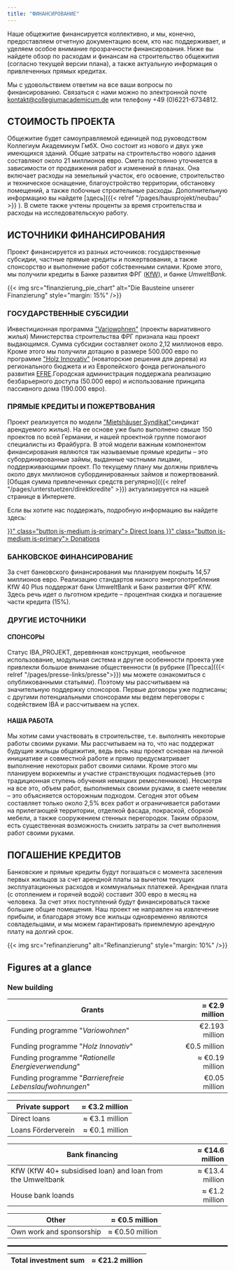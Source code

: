 ```yaml
---
title: "ФИНАНСИРОВАНИЕ"
---
```


Наше общежитие финансируется коллективно, и мы, конечно, предоставляем отчетную документацию всем, кто нас поддерживает, и уделяем особое внимание прозрачности финансирования. Ниже вы найдете обзор по расходам и финансам на строительство общежития (согласно текущей версии плана), а также актуальную информация о привлеченных прямых кредитах.

Мы с удовольствием ответим на все ваши вопросы по финансированию. Связаться с нами можно по электронной почте [kontakt@collegiumacademicum.de](mailto:kontakt@collegiumacademicum.de)
или телефону +49 (0)6221-6734812.

## СТОИМОСТЬ ПРОЕКТА

Общежитие будет самоуправляемой единицей под руководством Коллегиум Академикум ГмбХ. Оно состоит из нового и двух уже имеющихся зданий. Общие затраты на строительство нового здания составляют около 21 миллионов евро. Смета постоянно уточняется в зависимости от продвижения работ и изменений в планах. Она включает расходы на земельный участок, его освоение, строительство и техническое оснащение, благоустройство территории, обстановку помещений, а также побочные строительные расходы. Дополнительную информацию вы найдете [здесь]({{< relref "/pages/hausprojekt/neubau"  >}} ). В смете также учтены проценты за время строительства и расходы на исследовательскую работу.

## ИСТОЧНИКИ ФИНАНСИРОВАНИЯ

 Проект финансируется из разных источников: государственные субсидии, частные прямые кредиты и пожертвования, а также спонсорство и выполнение работ собственными силами. Кроме этого, мы получили кредиты в Банке развития ФРГ ([KfW](https://de.wikipedia.org/wiki/KfW)), и банке _UmweltBank_.

{{< img src="finanzierung_pie_chart" alt="Die Bausteine unserer Finanzierung" style="margin: 15%" />}}

### ГОСУДАРСТВЕННЫЕ СУБСИДИИ

Инвестиционная программа  ["Variowohnen"](https://www.zukunftbau.de/programm/variowohnungen)
(проекты вариативного жилья) Министерства строительства ФРГ признала наш проект выдающимся. Сумма субсидии составляет около 2,12 миллионов евро. Кроме этого мы получили дотацию в размере 500.000 евро по программе ["Holz
Innovativ"](https://efre-bw.de/foerderaufruf/aufruf-zum-foerderprogramm-holz-innovativ/) (новаторские решения для дерева) из регионального бюджета и из Европейского фонда регионального развития [EFRE](https://ec.europa.eu/regional_policy/de/funding/erdf/).Городская администрация поддержала реализацию безбарьерного доступа (50.000 евро) и использование принципа пассивного дома (190.000 евро).

### ПРЯМЫЕ КРЕДИТЫ И ПОЖЕРТВОВАНИЯ

Проект реализуется по модели ["Mietshäuser Syndikat"](https://www.syndikat.org/en/)синдикат арендуемого жилья). На ее основе уже было выполнено свыше 150 проектов по всей Германии, и нашей проектной группе помогают специалисты из Фрайбурга. В этой модели важным компонентом финансирования являются так называемые прямые кредиты – это субординированные займы, выданные частными лицами, поддерживающими проект. По текущему плану мы должны привлечь около двух миллионов субординированных займов и пожертвований. [Общая сумма привлеченных средств регулярно]({{< relref "/pages/unterstuetzen/direktkredite" >}}) актуализируется на нашей странице в Интернете.

Если вы хотите нас поддержать, подробную информацию вы найдете здесь:

<div class="buttons is-centered">
    <a href="{{< relref "/pages/unterstuetzen/direktkredite" >}}" class="button is-medium is-primary">
        <span class="icon">
            <i class="icon-heart"></i>
        </span>
        <span>Direct loans</span>
    </a>
    <a href="{{< relref "/pages/unterstuetzen/spenden" >}}" class="button is-medium is-primary">
        <span class="icon">
            <i class="icon-heart"></i>
        </span>
        <span>Donations</span>
    </a>
</div>

### БАНКОВСКОЕ ФИНАНСИРОВАНИЕ

За счет банковского финансирования мы планируем покрыть 14,57 миллионов евро. Реализацию стандартов низкого энергопотребления KfW 40 Plus поддержат банк UmweltBank и Банк развития ФРГ KfW. Здесь речь идет о льготном кредите – процентная скидка и погашение части кредита (15%).

### ДРУГИЕ ИСТОЧНИКИ



#### СПОНСОРЫ

Статус IBA_PROJEKT, деревянная конструкция, необычное использование, модульная система и другие особенности проекта уже привлекли большое внимание общественности (в рубрике [Пресса]({{< relref "/pages/presse-links/presse">}}) мы можете ознакомиться с опубликованными статьями). Поэтому мы рассчитываем на значительную поддержку спонсоров. Первые договоры уже подписаны; с другими потенциальными спонсорами мы ведем переговоры с содействием IBA и рассчитываем на успех.



#### НАША РАБОТА

Мы хотим сами участвовать в строительстве, т.е. выполнять некоторые работы своими руками. Мы рассчитываем на то, что нас поддержат будущие жильцы общежития, ведь весь наш проект основан на личной инициативе и совместной работе и прямо предусматривает выполнение некоторых работ своими силами. Кроме этого мы планируем ворккемпы и участие странствующих подмастерьев (это традиционная ступень обучения немецких ремесленников). Несмотря на все это, объем работ, выполняемых своими руками, в смете невелик – это объясняется осторожным подходом. Сегодня этот объем составляет только около 2,5% всех работ и ограничивается работами на прилегающей территории, отделкой фасада, покраской, сборкой мебели, а также сооружением стенных перегородок. Таким образом, есть существенная возможность снизить затраты за счет выполнения работ своими руками.


## ПОГАШЕНИЕ КРЕДИТОВ

Банковские и прямые кредиты будут погашаться с момента заселения первых жильцов за счет арендной платы за вычетом текущих эксплуатационных расходов и коммунальных платежей. Арендная плата (с отоплением и горячей водой) составит 300 евро в месяц на человека. За счет этих поступлений будут финансироваться также большие общие помещения. Наш проект не направлен на извлечение прибыли, и благодаря этому все жильцы одновременно являются совладельцами, и мы можем гарантировать приемлемую арендную плату на долгий срок.

{{< img src="refinanzierung" alt="Refinanzierung" style="margin: 10%" />}}

## Figures at a glance

### New building

Grants | ≈ €2.9 million |
--- | ---:
Funding programme "_Variowohnen_" | €2.193 million
Funding programme "_Holz Innovativ_" | €0.5 million
Funding programme "_Rationelle Energieverwendung_" | ≈ €0.19 million
Funding programme "_Barrierefreie Lebenslaufwohnungen_" | €0.05 million

Private support | ≈ €3.2 million |
--- | ---:
Direct loans | ≈ €3.1 million
Loans Förderverein | ≈ €0.1 million

Bank financing | ≈ €14.6 million |
--- | ---:
KfW (KfW 40+ subsidised loan) and loan from the Umweltbank | ≈ €13.4 million
House bank loands | ≈ €1.2 million | 

Other | ≈ €0.5 million|
--- | ---:
Own work and sponsorship | ≈ €0.50 million

<hr style="border:1px solid"> </hr>

Total investment sum | ≈ €21.2 million|
---| ---:
